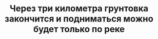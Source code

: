 ---
title: 'Через три километра грунтовка закончится и подниматься можно будет только по реке'
location: 'Долина реки Томь, горная система Кузнецкий Алатау. Междуреченский район, Кемеровская область, Россия'

tags: [all, 2015]
category: as-the-first-settlers
---